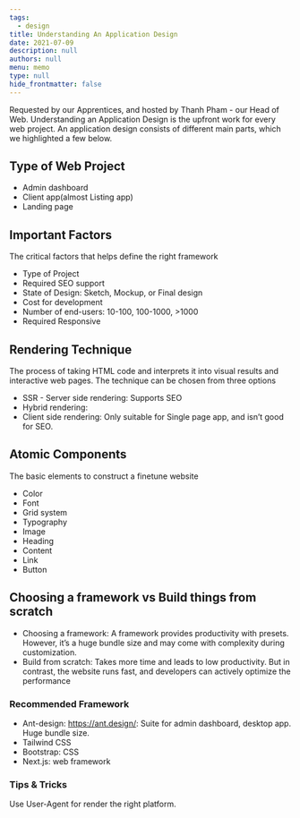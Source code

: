 ```yaml
---
tags: 
  - design
title: Understanding An Application Design
date: 2021-07-09
description: null
authors: null
menu: memo
type: null
hide_frontmatter: false
---
```


Requested by our Apprentices, and hosted by Thanh Pham - our Head of Web. Understanding an Application Design is the upfront work for every web project. An application design consists of different main parts, which we highlighted a few below.

## Type of Web Project
* Admin dashboard
* Client app(almost Listing app)
* Landing page

## Important Factors
The critical factors that helps define the right framework

* Type of Project
* Required SEO support
* State of Design: Sketch, Mockup, or Final design
* Cost for development
* Number of end-users: 10-100, 100-1000, >1000
* Required Responsive

## Rendering Technique
The process of taking HTML code and interprets it into visual results and interactive web pages. The technique can be chosen from three options

* SSR - Server side rendering: Supports SEO
* Hybrid rendering:
* Client side rendering: Only suitable for Single page app, and isn’t good for SEO.

## Atomic Components
The basic elements to construct a finetune website

* Color
* Font
* Grid system
* Typography
* Image
* Heading
* Content
* Link
* Button

## Choosing a framework vs Build things from scratch
* Choosing a framework: A framework provides productivity with presets. However, it’s a huge bundle size and may come with complexity during customization.
* Build from scratch: Takes more time and leads to low productivity. But in contrast, the website runs fast, and developers can actively optimize the performance

### Recommended Framework
* Ant-design: https://ant.design/: Suite for admin dashboard, desktop app. Huge bundle size.
* Tailwind CSS
* Bootstrap: CSS
* Next.js: web framework

### Tips & Tricks
Use User-Agent for render the right platform.
